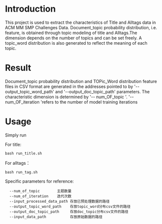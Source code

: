 # Introduction
This project is used to extract the characteristics of Title and Alltags data in ACM MM SMP Challenges Data.
Document_topic probability distribution, i.e. feature, is obtained through topic modeling of title and Alltags.The dimension depends on the number of topics and can be set freely.
A topic_word distribution is also generated to reflect the meaning of each topic.

# Result
Document_topic probability distribution and TOPic_Word distribution feature files in CSV format are generated in the addresses pointed to by '--output_topic_word_path' and '--output_doc_topic_path' parameters.
The characteristic dimension is determined by '-- num_OF_topic '.
'-- num_OF_iteration 'refers to the number of model training iterations

# Usage
Simply run 

For title:
```shell
bash run_title.sh
```
For alltags：
```shell
bash run_tag.sh
```

Specific parameters for reference:
```
  --num_of_topic        主题数量
  --num_of_iteration    迭代次数
  --input_processed_data_path 存放已预处理数据的路径
  --output_topic_word_path    存放topic_word分布csv文件的路径
  --output_doc_topic_path     存放doc_topic分布csv文件的路径
  --input_data_path           存放原始数据的路径
```
